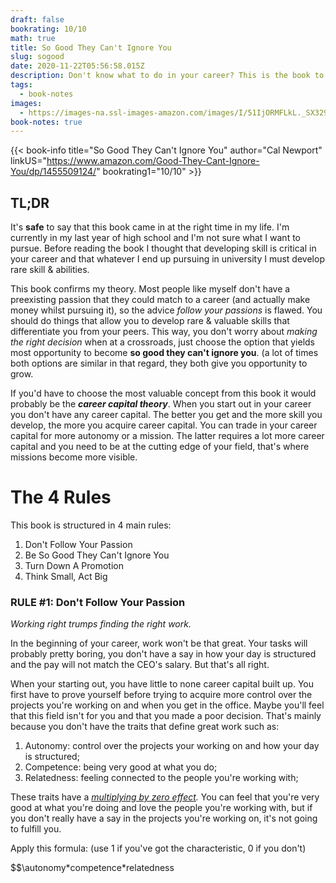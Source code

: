 ```yaml
---
draft: false
bookrating: 10/10
math: true
title: So Good They Can't Ignore You
slug: sogood
date: 2020-11-22T05:56:58.015Z
description: Don't know what to do in your career? This is the book to read.
tags:
  - book-notes
images:
  - https://images-na.ssl-images-amazon.com/images/I/51IjORMFLkL._SX329_BO1,204,203,200_.jpg
book-notes: true
---
```

{{< book-info title="So Good They Can't Ignore You" author="Cal Newport" linkUS="https://www.amazon.com/Good-They-Cant-Ignore-You/dp/1455509124/" bookrating1="10/10" >}}

## TL;DR

It's **safe** to say that this book came in at the right time in my life. I'm currently in my last year of high school and I'm not sure what I want to pursue. Before reading the book I thought that developing skill is critical in your career and that whatever I end up pursuing in university I must develop rare skill & abilities.

This book confirms my theory. Most people like myself don't have a preexisting passion that they could match to a career (and actually make money whilst pursuing it), so the advice *follow your passions* is flawed. You should do things that allow you to develop rare & valuable skills that differentiate you from your peers. This way, you don't worry about *making the right decision* when at a crossroads, just choose the option that yields most opportunity to become **so good they can't ignore you**. (a lot of times both options are similar in that regard, they both give you opportunity to grow.

If you'd have to choose the most valuable concept from this book it would probably be the ***career capital theory***. When you start out in your career you don't have any career capital. The better you get and the more skill you develop, the more you acquire career capital. You can trade in your career capital for more autonomy or a mission. The latter requires a lot more career capital and you need to be at the cutting edge of your field, that's where missions become more visible.

# The 4 Rules

This book is structured in 4 main rules:

1. Don't Follow Your Passion
2. Be So Good They Can't Ignore You
3. Turn Down A Promotion
4. Think Small, Act Big

### RULE #1: Don't Follow Your Passion

*Working right trumps finding the right work.*

In the beginning of your career, work won't be that great. Your tasks will probably pretty boring, you don't have a say in how your day is structured and the pay will not match the CEO's salary. But that's all right.

When your starting out, you have little to none career capital built up. You first have to prove yourself before trying to acquire more control over the projects you're working on and when you get in the office. Maybe you'll feel that this field isn't for you and that you made a poor decision. That's mainly because you don't have the traits that define great work such as:

1. Autonomy: control over the projects your working on and how your day is structured;
2. Competence: being very good at what you do;
3. Relatedness: feeling connected to the people you're working with;

These traits have a *[multiplying by zero effect](https://fs.blog/2016/08/multiplicative-systems/).* You can feel that you're very good at what you're doing and love the people you're working with, but if you don't really have a say in the projects you're working on, it's not going to fulfill you.

Apply this formula: (use 1 if you've got the characteristic, 0 if you don't)

$$\autonomy\*competence\*relatedness